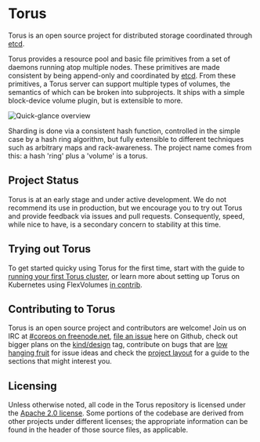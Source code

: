 # Torus

Torus is an open source project for distributed storage coordinated through
[etcd](https://github.com/coreos/etcd).

Torus provides a resource pool and basic file primitives from a set of daemons
running atop multiple nodes. These primitives are made consistent by being
append-only and coordinated by [etcd](https://github.com/coreos/etcd). From
these primitives, a Torus server can support multiple types of volumes, the
semantics of which can be broken into subprojects. It ships with a simple
block-device volume plugin, but is extensible to more.

![Quick-glance overview](Documentation/torus-overview.png)

Sharding is done via a consistent hash function, controlled in the simple case
by a hash ring algorithm, but fully extensible to different techniques such
as arbitrary maps and rack-awareness. The project name comes from this: a
hash 'ring' plus a 'volume' is a torus.

## Project Status

Torus is at an early stage and under active development. We do not recommend
its use in production, but we encourage you to try out Torus and provide
feedback via issues and pull requests. Consequently, speed, while nice to have,
is a secondary concern to stability at this time.

## Trying out Torus

To get started quicky using Torus for the first time, start with the guide to
[running your first Torus cluster](Documentation/getting-started.md), or learn
more about setting up Torus on Kubernetes using FlexVolumes [in contrib](contrib/kubernetes).

## Contributing to Torus

Torus is an open source project and contributors are welcome!
Join us on IRC at [#coreos on freenode.net](http://webchat.freenode.net/?channels=%23coreos&uio=d4),
[file an issue](https://github.com/coreos/torus/issues) here on Github, check
out bigger plans on the [kind/design](https://github.com/coreos/torus/labels/kind%2Fdesign)
tag, contribute on bugs that are [low hanging fruit](https://github.com/coreos/torus/labels/low%20hanging%20fruit)
for issue ideas and check the [project layout](Documentation/project-layout.md)
for a guide to the sections that might interest you.

## Licensing

Unless otherwise noted, all code in the Torus repository is licensed under the
[Apache 2.0 license](LICENSE). Some portions of the codebase are derived from
other projects under different licenses; the appropriate information can be
found in the header of those source files, as applicable.
